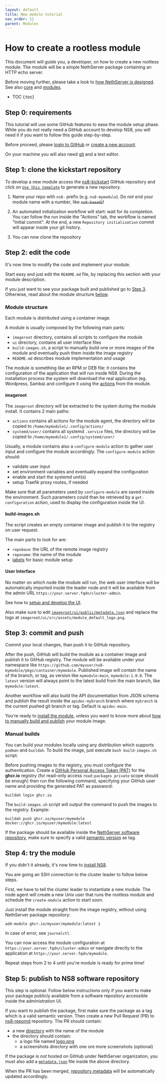 ```yaml
---
layout: default
title: New module tutorial
nav_order: 12
parent: Modules
---
```


# How to create a rootless module

This document will guide you, a developer, on how to create a new rootless module.
The module will be a simple NethServer package containing an HTTP echo server.

Before moving further, please take a look to [how NethServer is designed]({{site.baseurl}}/design).
See also [core]({{site.baseurl}}/core) and [modules]({{site.baseurl}}/modules).

* TOC
{:toc}

## Step 0: requirements

This tutorial will use some GitHub features to ease the module setup phase.
While you do not really need a GitHub account to develop NS8, you will need it 
if you want to follow this guide step-by-step.

Before proceed, please [login to GitHub](https://github.com/login) or [create a new account](https://github.com/signup).

On your machine you will also need [git](https://git-scm.com/) and a text editor.

## Step 1: clone the kickstart repository

To develop a new module access the [ns8-kickstart](https://github.com/NethServer/ns8-kickstart) GitHub
repository and click on [`Use this template`](https://github.com/NethServer/ns8-kickstart/generate) to
generate a new repository.

1. Name your repo with `ns8-` prefix (e.g. `ns8-mymodule`). 
   Do not end your module name with a number, like ~~`ns8-baaad2`~~!

1. An automated initialization workflow will start: wait for its completion.
   You can follow the run inside the "Actions" tab, the workflow is named "Initial commit".
   At the end, a new `Repository initialization` commit will appear inside your git history.

1. You can now clone the repository

## Step 2: edit the code

It's now time to modify the code and implement your module.

Start easy and just edit the `README.md` file, by replacing this section with your module
description.

If you just want to see your package built and published go to [Step 3](#step-3-commit-and-push).
Otherwise, read about the module structure [below](#module-structure).

### Module structure

Each module is distributed using a container image.

A module is usually composed by the following main parts:
- `imageroot` directory, contains all scripts to configure the module
- `ui` directory, contains all user interface files
- `build-images.sh`, a script to manually build one or more images of the module and eventually push them inside the image registry
- `README.md` describes module implementation and usage

The module is something like an RPM or DEB file: it contains the configuration of the application that will run inside NS8.
During the installation process the system will download the real application (eg. Wordpress, Samba) and configure it
using the [actions]({{site.baseurl}}/modules/agent/) from the module.

#### imageroot

The `imageroot` directory will be extracted to the system during the module install.
It contains 2 main paths:

- `actions` contains all actions for the module agent, the directory will be copied to `/home/mymodule1/.config/actions/`
- `systemd/user/` contains all systemd `.service` files, the directory will be copied to `/home/mymodule1/.config/systemd/user/`

Usually, a module contains also a `configure-module` action to gather user input and configure the module accordingly.
The `configure-module` action should:

- validate user input
- set environment variables and eventually expand the configuration
- enable and start the systemd unit(s)
- setup Traefik proxy routes, if needed

Make sure that all parameters used by `configure-module` are saved inside the environment.
Such parameters could than be retrieved by a `get-configuration` action, used to display the configuration inside the UI.

#### build-images.sh

The script creates an empty container image and publish it to the registry on user request.

The main parts to look for are:
- `repobase`: the URL of the remote image registry
- `reponame`: the name of the module
- [labels]({{site.baseurl}}/modules/images/#image-labels) for basic module setup

#### User Interface

No matter on which node the module will run, the web user interface will be automatically imported inside the leader node
and it will be available from the admin URL `https://your.server.fqdn/cluster-admin`.

See how to [setup and develop the UI]({{site.baseurl}}/ui/modules.).

Also make sure to edit [`imageroot/ui/public/metadata.json`]({{site.baseurl}}/modules/metadata) and replace the logo at `imageroot/ui/src/assets/module_default_logo.png`.

## Step 3: commit and push

Commit your local changes, than push it to GitHub repository.

After the push, GitHub will build the module as a container image and publish it to GitHub registry.
The module will be available under your namespace like `https://github.com/myuser/ns8-mymodule/pkgs/container/mymodule`.
Published image will contain the name of the branch, or tag, as version like `mymodule:main`, `mymodule:1.0.0`.
The `latest` version will always point to the latest build from the main branch, like `mymodule:latest`.

Another workflow will also build the API documentation from JSON schema and publish the result inside the `apidoc-mybranch`
branch where `mybranch` is the current pushed git branch or tag. Default is `apidoc-main`.

You're ready to [install the module](#step-4-try-the-module), unless you want to know more about [how to manually build and publish](#manual-builds)
your module image.

### Manual builds

You can build your modules locally using any distribution which supports `podman` and `buildah`.
To build the image, just execute `bash build-images.sh` script.

Before pushing images to the registry, you must configure the authentication.
Create a [GitHub Personal Access Token (PAT)](https://docs.github.com/en/github/authenticating-to-github/creating-a-personal-access-token)
for the **ghcr.io** registry (for read-only access `read:packages private` scope should be enough) then run the following command, specifying
your GitHub user name and providing the generated PAT as password:
```
buildah login ghcr.io
```

The `build-images.sh` script will output the command to push the images to
the registry. Example:
```
buildah push ghcr.io/myuser/mymodule docker://ghcr.io/myuser/mymodule:latest
```

If the package should be available inside the [NethServer software repository](#step-5-publish-to-ns8-software-repository), make sure to specify a valid [semantic version](https://semver.org/) as tag.

## Step 4: try the module

If you didn't it already, it's now time to [install NS8]({{site.baseurl}}/quickstart).

You are going an SSH connection to the cluster leader to follow below steps.

First, we have to tell the cluster leader to instantiate a new module. The node agent will
create a new Unix user that runs the rootless module and schedule the `create-module`
action to start soon.

Just install the module straight from the image registry, without using NethServer package repository:
```
add-module ghcr.io/myuser/mymodule:latest 1
```

In case of error, see `journalctl`.

You can now access the module configuration at `https://your.server.fqdn/cluster-admin` or navigate directly
to the application at `https://your.server.fqdn/mymodule`.

Repeat steps from 2 to 4 until you're module is ready for prime time!

## Step 5: publish to NS8 software repository

This step is optional. Follow below instructions only if you want to make your package
publicly available from a software repository accessible inside the administration UI.

If you want to publish the package, first make sure the package as a tag which is a valid semantic version.
Then create a new Pull Request (PR) to [ns8-repomd](https://github.com/NethServer/ns8-repomd/) repository.
The PR should contain:
- a new [directory](https://github.com/NethServer/ns8-repomd/tree/main/dokuwiki) with the name of the module
- the directory should contain:
  - a logo file named [logo.png]({{site.baseurl}}/modules/metadata#logo)
  - a screenshots directory with one ore more screenshots (optional)

If the package *is not* hosted on GitHub under NethServer organization, you must also
add a [`metadata.json`]({{site.baseurl}}/modules/metadata#metadata.json) file inside the above directory.

When the PR has been merged, [repository metadata](https://github.com/NethServer/ns8-repomd/tree/repomd) will be automatically updated accordingly.
